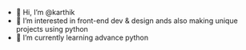 - 👋 Hi, I’m @karthik
- 👀 I’m interested in front-end dev & design ands also making unique projects using python 
- 🌱 I’m currently learning advance python

<!---
--->
